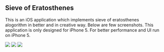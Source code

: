 <h2>Sieve of Eratosthenes</h2>

This is an iOS application which implements sieve of eratosthenes alogorithm in better and in creative way. Below are few screenshots. This application is only designed for iPhone 5. For better performance and UI run on iPhone 5.

<img src="http://www.abdulraqeeb.in/a.png">
<img src="http://www.abdulraqeeb.in/b.png">
<img src="http://www.abdulraqeeb.in/c.png">
